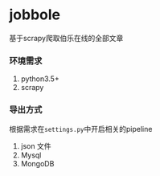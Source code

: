 # jobbole
基于scrapy爬取伯乐在线的全部文章

### 环境需求
1. python3.5+
2. scrapy

### 导出方式
根据需求在`settings.py`中开启相关的pipeline
1. json 文件
2. Mysql
3. MongoDB
